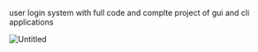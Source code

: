 user login system with full code and complte project of gui and cli applications

![Untitled](https://github.com/user-attachments/assets/fcd0c8f6-a56a-41de-b9b7-55836cad7845)
